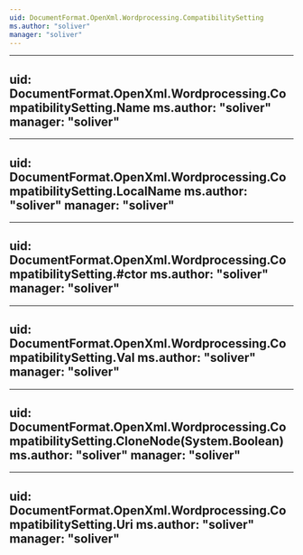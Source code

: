```yaml
---
uid: DocumentFormat.OpenXml.Wordprocessing.CompatibilitySetting
ms.author: "soliver"
manager: "soliver"
---
```


---
uid: DocumentFormat.OpenXml.Wordprocessing.CompatibilitySetting.Name
ms.author: "soliver"
manager: "soliver"
---

---
uid: DocumentFormat.OpenXml.Wordprocessing.CompatibilitySetting.LocalName
ms.author: "soliver"
manager: "soliver"
---

---
uid: DocumentFormat.OpenXml.Wordprocessing.CompatibilitySetting.#ctor
ms.author: "soliver"
manager: "soliver"
---

---
uid: DocumentFormat.OpenXml.Wordprocessing.CompatibilitySetting.Val
ms.author: "soliver"
manager: "soliver"
---

---
uid: DocumentFormat.OpenXml.Wordprocessing.CompatibilitySetting.CloneNode(System.Boolean)
ms.author: "soliver"
manager: "soliver"
---

---
uid: DocumentFormat.OpenXml.Wordprocessing.CompatibilitySetting.Uri
ms.author: "soliver"
manager: "soliver"
---
